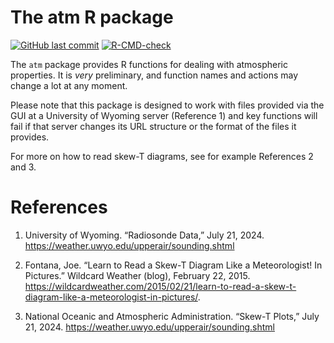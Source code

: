 # The atm R package

<!-- badges: start -->

[![GitHub last
commit](https://img.shields.io/github/last-commit/dankelley/atm)](https://img.shields.io/github/last-commit/dankelley/atm)
[![R-CMD-check](https://github.com/dankelley/atm/actions/workflows/R-CMD-check.yaml/badge.svg)](https://github.com/dankelley/atm/actions/workflows/R-CMD-check.yaml)
<!-- badges: end -->

The `atm` package provides R functions for dealing with atmospheric
properties. It is *very* preliminary, and function names and actions may change
a lot at any moment.

Please note that this package is designed to work with files provided
via the GUI at a University of Wyoming server (Reference 1) and key
functions will fail if that server changes its URL structure or the
format of the files it provides.

For more on how to read skew-T diagrams, see for example References 2
and 3.

# References

1. University of Wyoming. “Radiosonde Data,” July 21, 2024.
<https://weather.uwyo.edu/upperair/sounding.shtml>

2. Fontana, Joe. “Learn to Read a Skew-T Diagram Like a Meteorologist!
   In Pictures.” Wildcard Weather (blog), February 22, 2015.
<https://wildcardweather.com/2015/02/21/learn-to-read-a-skew-t-diagram-like-a-meteorologist-in-pictures/>.

3. National Oceanic and Atmospheric Administration. “Skew-T Plots,”
   July 21, 2024. <https://weather.uwyo.edu/upperair/sounding.shtml>
